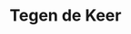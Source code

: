---
layout: default
artist: Laurens Collee
title: Tegen de Keer
year: 2018
type: EP
roles: Recording, Production, Mixing, Mastering
spotify-url: track/56S4uCCbS0qUenk2bF4Htr
---
